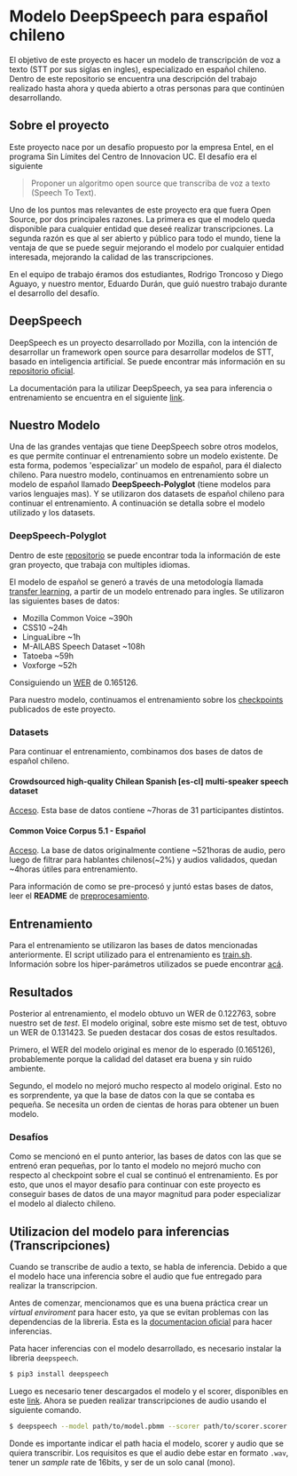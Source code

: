 # Modelo DeepSpeech para español chileno

El objetivo de este proyecto es hacer un modelo de transcripción de voz a texto (STT por sus siglas en ingles), especializado en español chileno. Dentro de este repositorio se encuentra una descripción del trabajo realizado hasta ahora y queda abierto a otras personas para que continúen desarrollando.

## Sobre el proyecto

Este proyecto nace por un desafío propuesto por la empresa Entel, en el programa Sin Límites del Centro de Innovacion UC. El desafío era el siguiente

> Proponer un algoritmo open source que transcriba de voz a texto (Speech To Text).

Uno de los puntos mas relevantes de este proyecto era que fuera Open Source, por dos principales razones. La primera es que el modelo queda disponible para cualquier entidad que deseé realizar transcripciones. La segunda razón es que al ser abierto y público para todo el mundo, tiene la ventaja de que se puede seguir mejorando el modelo por cualquier entidad interesada, mejorando la calidad de las transcripciones.

En el equipo de trabajo éramos dos estudiantes, Rodrigo Troncoso y Diego Aguayo, y nuestro mentor, Eduardo Durán, que guió nuestro trabajo durante el desarrollo del desafío.

## DeepSpeech

DeepSpeech es un proyecto desarrollado por Mozilla, con la intención de desarrollar un framework open source para desarrollar modelos de STT, basado en inteligencia artificial. Se puede encontrar más información en su [repositorio oficial](https://github.com/mozilla/DeepSpeech).

La documentación para la utilizar DeepSpeech, ya sea para inferencia o entrenamiento se encuentra en el siguiente [link](https://deepspeech.readthedocs.io/).

## Nuestro Modelo

Una de las grandes ventajas que tiene DeepSpeech sobre otros modelos, es que permite continuar el entrenamiento sobre un modelo existente. De esta forma, podemos 'especializar' un modelo de español, para él dialecto chileno. Para nuestro modelo, continuamos en entrenamiento sobre un modelo de español llamado **DeepSpeech-Polyglot** (tiene modelos para varios lenguajes mas). Y se utilizaron dos datasets de español chileno para continuar el entrenamiento. A continuación se detalla sobre el modelo utilizado y los datasets.

### DeepSpeech-Polyglot

Dentro de este [repositorio](https://gitlab.com/Jaco-Assistant/deepspeech-polyglot) se puede encontrar toda la información de este gran proyecto, que trabaja con multiples idiomas.

El modelo de español se generó a través de una metodología llamada [transfer learning](https://deepspeech.readthedocs.io/en/latest/TRAINING.html#transfer-learning-new-alphabet), a partir de un modelo entrenado para ingles. Se utilizaron las siguientes bases de datos:

- Mozilla Common Voice ~390h
- CSS10 ~24h
- LinguaLibre ~1h
- M-AILABS Speech Dataset ~108h
- Tatoeba ~59h
- Voxforge ~52h

Consiguiendo un [WER](https://es.wikipedia.org/wiki/Word_Error_Rate) de 0.165126. 

Para nuestro modelo, continuamos el entrenamiento sobre los [checkpoints](https://drive.google.com/drive/folders/1-3UgQBtzEf8QcH2qc8TJHkUqCBp5BBmO) publicados de este proyecto.

### Datasets

Para continuar el entrenamiento, combinamos dos bases de datos de español chileno.

#### Crowdsourced high-quality Chilean Spanish [es-cl] multi-speaker speech dataset
[Acceso](https://research.google/tools/datasets/chilean-spanish-tts/). Esta base de datos contiene ~7horas de 31 participantes distintos.

#### Common Voice Corpus 5.1 - Español
[Acceso](https://commonvoice.mozilla.org/es/datasets). La base de datos originalmente contiene ~521horas de audio, pero luego de filtrar para hablantes chilenos(~2%) y audios validados, quedan ~4horas útiles para entrenamiento.

Para información de como se pre-procesó y juntó estas bases de datos, leer el **README** de [preprocesamiento](https://github.com/diegoaguayo/es_cl_deepspeech/tree/master/preprocesamiento).

## Entrenamiento
Para el entrenamiento se utilizaron las bases de datos mencionadas anteriormente. El script utilizado para el entrenamiento es [train.sh](). Información sobre los hiper-parámetros utilizados se puede encontrar [acá](https://deepspeech.readthedocs.io/en/latest/Flags.html#training-flags).

## Resultados

Posterior al entrenamiento, el modelo obtuvo un WER de 0.122763, sobre nuestro set de *test*. El modelo original, sobre este mismo set de test, obtuvo un WER de 0.131423. Se pueden destacar dos cosas de estos resultados. 

Primero, el WER del modelo original es menor de lo esperado (0.165126), probablemente porque la calidad del dataset era buena y sin ruido ambiente.

Segundo, el modelo no mejoró mucho respecto al modelo original. Esto no es sorprendente, ya que la base de datos con la que se contaba es pequeña. Se necesita un orden de cientas de horas para obtener un buen modelo.


### Desafíos

Como se mencionó en el punto anterior, las bases de datos con las que se entrenó eran pequeñas, por lo tanto el modelo no mejoró mucho con respecto al checkpoint sobre el cual se continuó el entrenamiento. Es por esto, que unos el mayor desafío para continuar con este proyecto es conseguir bases de datos de una mayor magnitud para poder especializar el modelo al dialecto chileno.

## Utilizacion del modelo para inferencias (Transcripciones)
Cuando se transcribe de audio a texto, se habla de inferencia. Debido a que el modelo hace una inferencia sobre el audio que fue entregado para realizar la transcripcion.

Antes de comenzar, mencionamos que es una buena práctica crear un *_virtual enviroment_* para hacer esto, ya que se evitan problemas con las dependencias de la libreria. Esta es la [documentacion oficial](https://deepspeech.readthedocs.io/en/latest/USING.html) para hacer inferencias.

Pata hacer inferencias con el modelo desarrollado, es necesario instalar la libreria `deepspeech`. 
```sh
$ pip3 install deepspeech
```
Luego es necesario tener descargados el modelo y el scorer, disponibles en este [link](linkaldrive).
Ahora se pueden realizar transcripciones de audio usando el siguiente comando.

```sh
$ deepspeech --model path/to/model.pbmm --scorer path/to/scorer.scorer --audio path/to/my_audio_file.wav
```
Donde es importante indicar el path hacia el modelo, scorer y audio que se quiera transcribir.
Los requisitos es que el audio debe estar en formato `.wav`, tener un *_sample_* rate de 16bits, y ser de un solo canal (mono).
